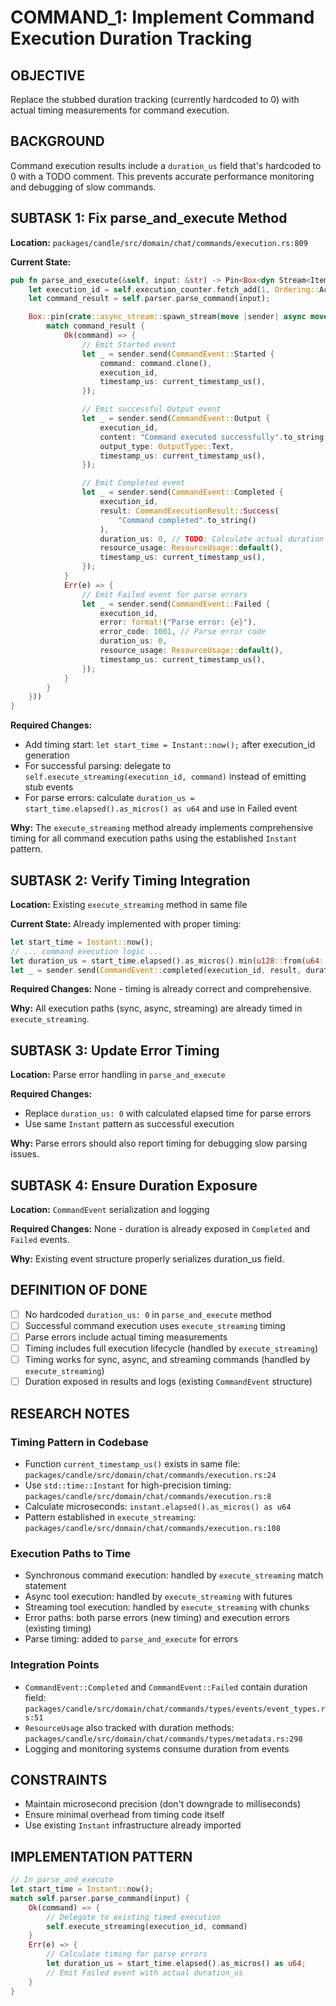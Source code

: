 # COMMAND_1: Implement Command Execution Duration Tracking

## OBJECTIVE

Replace the stubbed duration tracking (currently hardcoded to 0) with actual timing measurements for command execution.

## BACKGROUND

Command execution results include a `duration_us` field that's hardcoded to 0 with a TODO comment. This prevents accurate performance monitoring and debugging of slow commands.

## SUBTASK 1: Fix parse_and_execute Method

**Location:** `packages/candle/src/domain/chat/commands/execution.rs:809`

**Current State:**
```rust
pub fn parse_and_execute(&self, input: &str) -> Pin<Box<dyn Stream<Item = CommandEvent> + Send>> {
    let execution_id = self.execution_counter.fetch_add(1, Ordering::AcqRel);
    let command_result = self.parser.parse_command(input);

    Box::pin(crate::async_stream::spawn_stream(move |sender| async move {
        match command_result {
            Ok(command) => {
                // Emit Started event
                let _ = sender.send(CommandEvent::Started {
                    command: command.clone(),
                    execution_id,
                    timestamp_us: current_timestamp_us(),
                });

                // Emit successful Output event
                let _ = sender.send(CommandEvent::Output {
                    execution_id,
                    content: "Command executed successfully".to_string(),
                    output_type: OutputType::Text,
                    timestamp_us: current_timestamp_us(),
                });

                // Emit Completed event
                let _ = sender.send(CommandEvent::Completed {
                    execution_id,
                    result: CommandExecutionResult::Success(
                        "Command completed".to_string()
                    ),
                    duration_us: 0, // TODO: Calculate actual duration
                    resource_usage: ResourceUsage::default(),
                    timestamp_us: current_timestamp_us(),
                });
            }
            Err(e) => {
                // Emit Failed event for parse errors
                let _ = sender.send(CommandEvent::Failed {
                    execution_id,
                    error: format!("Parse error: {e}"),
                    error_code: 1001, // Parse error code
                    duration_us: 0,
                    resource_usage: ResourceUsage::default(),
                    timestamp_us: current_timestamp_us(),
                });
            }
        }
    }))
}
```

**Required Changes:**
- Add timing start: `let start_time = Instant::now();` after execution_id generation
- For successful parsing: delegate to `self.execute_streaming(execution_id, command)` instead of emitting stub events
- For parse errors: calculate `duration_us = start_time.elapsed().as_micros() as u64` and use in Failed event

**Why:** The `execute_streaming` method already implements comprehensive timing for all command execution paths using the established `Instant` pattern.

## SUBTASK 2: Verify Timing Integration

**Location:** Existing `execute_streaming` method in same file

**Current State:** Already implemented with proper timing:
```rust
let start_time = Instant::now();
// ... command execution logic ...
let duration_us = start_time.elapsed().as_micros().min(u128::from(u64::MAX)) as u64;
let _ = sender.send(CommandEvent::completed(execution_id, result, duration_us, resource_usage));
```

**Required Changes:** None - timing is already correct and comprehensive.

**Why:** All execution paths (sync, async, streaming) are already timed in `execute_streaming`.

## SUBTASK 3: Update Error Timing

**Location:** Parse error handling in `parse_and_execute`

**Required Changes:**
- Replace `duration_us: 0` with calculated elapsed time for parse errors
- Use same `Instant` pattern as successful execution

**Why:** Parse errors should also report timing for debugging slow parsing issues.

## SUBTASK 4: Ensure Duration Exposure

**Location:** `CommandEvent` serialization and logging

**Required Changes:** None - duration is already exposed in `Completed` and `Failed` events.

**Why:** Existing event structure properly serializes duration_us field.

## DEFINITION OF DONE

- [ ] No hardcoded `duration_us: 0` in `parse_and_execute` method
- [ ] Successful command execution uses `execute_streaming` timing
- [ ] Parse errors include actual timing measurements
- [ ] Timing includes full execution lifecycle (handled by `execute_streaming`)
- [ ] Timing works for sync, async, and streaming commands (handled by `execute_streaming`)
- [ ] Duration exposed in results and logs (existing `CommandEvent` structure)

## RESEARCH NOTES

### Timing Pattern in Codebase
- Function `current_timestamp_us()` exists in same file: `packages/candle/src/domain/chat/commands/execution.rs:24`
- Use `std::time::Instant` for high-precision timing: `packages/candle/src/domain/chat/commands/execution.rs:8`
- Calculate microseconds: `instant.elapsed().as_micros() as u64`
- Pattern established in `execute_streaming`: `packages/candle/src/domain/chat/commands/execution.rs:108`

### Execution Paths to Time
- Synchronous command execution: handled by `execute_streaming` match statement
- Async tool execution: handled by `execute_streaming` with futures
- Streaming tool execution: handled by `execute_streaming` with chunks
- Error paths: both parse errors (new timing) and execution errors (existing timing)
- Parse timing: added to `parse_and_execute` for errors

### Integration Points
- `CommandEvent::Completed` and `CommandEvent::Failed` contain duration field: `packages/candle/src/domain/chat/commands/types/events/event_types.rs:51`
- `ResourceUsage` also tracked with duration methods: `packages/candle/src/domain/chat/commands/types/metadata.rs:298`
- Logging and monitoring systems consume duration from events

## CONSTRAINTS

- Maintain microsecond precision (don't downgrade to milliseconds)
- Ensure minimal overhead from timing code itself
- Use existing `Instant` infrastructure already imported

## IMPLEMENTATION PATTERN

```rust
// In parse_and_execute
let start_time = Instant::now();
match self.parser.parse_command(input) {
    Ok(command) => {
        // Delegate to existing timed execution
        self.execute_streaming(execution_id, command)
    }
    Err(e) => {
        // Calculate timing for parse errors
        let duration_us = start_time.elapsed().as_micros() as u64;
        // Emit Failed event with actual duration_us
    }
}
```